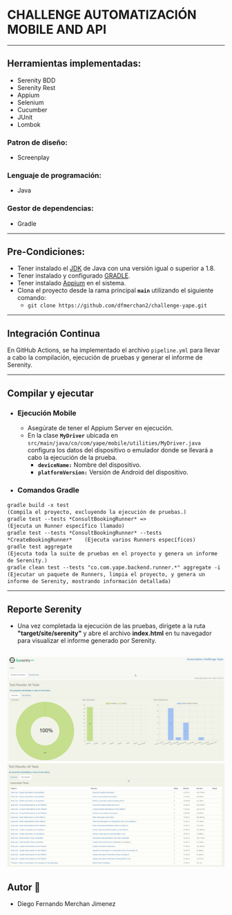# CHALLENGE AUTOMATIZACIÓN MOBILE AND API

---

## Herramientas implementadas:
* Serenity BDD
* Serenity Rest
* Appium
* Selenium
* Cucumber
* JUnit
* Lombok

### Patron de diseño:
* Screenplay

### Lenguaje de programación:
* Java

### Gestor de dependencias:
* Gradle

---

## Pre-Condiciones:
* Tener instalado el [JDK](https://www.oracle.com/co/java/technologies/javase/javase8-archive-downloads.html) de Java con una versión igual o superior a 1.8.
* Tener instalado y configurado [GRADLE](https://gradle.org/releases/).
* Tener instalado [Appium](https://github.com/appium/appium-desktop/releases) en el sistema. 
* Clona el proyecto desde la rama principal **`main`** utilizando el siguiente comando:
    * `git clone https://github.com/dfmerchan2/challenge-yape.git`
---

## Integración Continua

En GitHub Actions, se ha implementado el archivo `pipeline.yml` para llevar a cabo la compilación, ejecución de pruebas y generar el informe de Serenity.

---
## Compilar y ejecutar
* ### Ejecución Mobile
  * Asegúrate de tener el Appium Server en ejecución.
  * En la clase **`MyDriver`** ubicada en `src/main/java/co/com/yape/mobile/utilities/MyDriver.java` configura los datos del dispositivo o emulador donde se llevará a cabo la ejecución de la prueba.
    * **`deviceName:`** Nombre del dispositivo.
    * **`platformVersion:`** Versión de Android del dispositivo.
* ### Comandos Gradle
```
gradle build -x test                                                        (Compila el proyecto, excluyendo la ejecución de pruebas.)
gradle test --tests *ConsultBookingRunner* =>                               (Ejecuta un Runner específico llamado)
gradle test --tests *ConsultBookingRunner* --tests *CreateBookingRunner*    (Ejecuta varios Runners específicos)
gradle test aggregate                                                       (Ejecuta toda la suite de pruebas en el proyecto y genera un informe de Serenity.)
gradle clean test --tests "co.com.yape.backend.runner.*" aggregate -i       (Ejecutar un paquete de Runners, limpia el proyecto, y genera un informe de Serenity, mostrando información detallada)
```

---
## Reporte Serenity
* Una vez completada la ejecución de las pruebas, dirígete a la ruta **"target/site/serenity"** y abre el archivo **index.html** en tu navegador para visualizar el informe generado por Serenity.

![img.png](src/main/resources/images/img.png)
![img_1.png](src/main/resources/images/img_1.png)
---



## Autor 🤖

* Diego Fernando Merchan Jimenez
    
